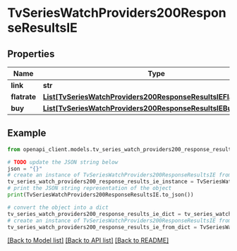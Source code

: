 # TvSeriesWatchProviders200ResponseResultsIE


## Properties

Name | Type | Description | Notes
------------ | ------------- | ------------- | -------------
**link** | **str** |  | [optional] 
**flatrate** | [**List[TvSeriesWatchProviders200ResponseResultsIEFlatrateInner]**](TvSeriesWatchProviders200ResponseResultsIEFlatrateInner.md) |  | [optional] 
**buy** | [**List[TvSeriesWatchProviders200ResponseResultsIEBuyInner]**](TvSeriesWatchProviders200ResponseResultsIEBuyInner.md) |  | [optional] 

## Example

```python
from openapi_client.models.tv_series_watch_providers200_response_results_ie import TvSeriesWatchProviders200ResponseResultsIE

# TODO update the JSON string below
json = "{}"
# create an instance of TvSeriesWatchProviders200ResponseResultsIE from a JSON string
tv_series_watch_providers200_response_results_ie_instance = TvSeriesWatchProviders200ResponseResultsIE.from_json(json)
# print the JSON string representation of the object
print(TvSeriesWatchProviders200ResponseResultsIE.to_json())

# convert the object into a dict
tv_series_watch_providers200_response_results_ie_dict = tv_series_watch_providers200_response_results_ie_instance.to_dict()
# create an instance of TvSeriesWatchProviders200ResponseResultsIE from a dict
tv_series_watch_providers200_response_results_ie_from_dict = TvSeriesWatchProviders200ResponseResultsIE.from_dict(tv_series_watch_providers200_response_results_ie_dict)
```
[[Back to Model list]](../README.md#documentation-for-models) [[Back to API list]](../README.md#documentation-for-api-endpoints) [[Back to README]](../README.md)


